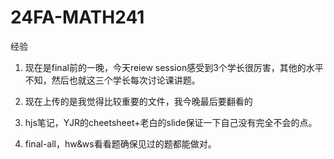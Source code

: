 # 24FA-MATH241


经验
1. 现在是final前的一晚，今天reiew session感受到3个学长很厉害，其他的水平不知，然后也就这三个学长每次讨论课讲题。
2. 现在上传的是我觉得比较重要的文件，我今晚最后要翻看的

  1. hjs笔记，YJR的cheetsheet+老白的slide保证一下自己没有完全不会的点。
  2. final-all，hw&ws看看题确保见过的题都能做对。
